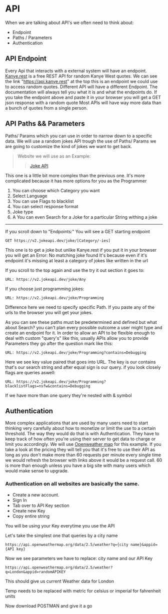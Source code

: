 # API

When we are talking about API's we often need to think about:
* Endpoint
* Paths / Parameters
* Authentication

## API Endpoint

Every Api that interacts with a external system will have an endpoint.
[Kanye.rest](https://kanye.rest/) is a free REST API for random Kanye West quotes. We can see the link "https://api.kanye.rest" at the top this is an endpoint we could use to access random quotes.
Different API will have a different Endpoint. The documentation will always tell you what it is and what the endpoints do.
If you take the endpoint above and paste it in your browser you will get a GET json response with a random quote
Most APIs will have way more data than a bunch of quotes from a single person.

## API Paths && Parameters

Paths/ Params which you can use in order to narrow down to a specific data.
We will use a random jokes API trough the use of Paths/ Params we are going to customize the kind of jokes we want to get back.

>Website we will use as an Example:
>> [Joke API](https://sv443.net/jokeapi/v2/)

This one is a little bit more complex than the previous one. It's more complicated because it has more options for you as the Programmer

1. You can choose which Category you want
2. Select Language
3. You can use Flags to blacklist
4. You can select response format
5. Joke type
6. A You can even Search for a Joke for a particular String withing a joke

--------

If you scroll down to "Endpoints:" You will see a GET starting endpoint

```
GET https://v2.jokeapi.dev/joke/[Category/-ies]
```

This one is to get a joke but unlike Kanye.rest if you put it in your browser you will get an Error: No matching joke found
It's because even if it's endpoint it's missing at least a category of jokes like written in the url

If you scroll to the top again and use the try it out section it goes to:
```
URL: https://v2.jokeapi.dev/joke/Any
```
If you choose just programming jokes:
```
URL: https://v2.jokeapi.dev/joke/Programming
```

Difference here we need to specify specific Path. If you paste any of the urls to the browser you will get your jokes.

As you can see these paths must be predetermined and defined but what about Search? you can't plan every possible outcome a user might type and create an endpoint for it. In order to allow an API to be flexible enough to deal with custom "query's" like this, usually APIs allow you to provide Parameters they go after the question mark like this:
```
URL: https://v2.jokeapi.dev/joke/Programming?contains=Debugging
```
Here we see key value paired that goes into URL. The key is our contains that's our search string and after equal sign is our query. if you look closely flags are queries aswell:
```
URL: https://v2.jokeapi.dev/joke/Programming?blacklistFlags=nsfw&contains=Debugging
```
If we have more than one query they're nested with & symbol

## Authentication

More complex applications that are used by many users need to start thinking very carefully about how to monetize or limit the use to a certain threshold. The way they would do that is with Authentication.
They have to keep track of how often you're using their server to get data to charge or limit you accordingly.
We will use [Openweather map](https://openweathermap.org/) for this example. If you take a look at the pricing they will tell you that it's free to use their API as long as you don't make more than 60 requests per minute every single time we would refresh the browser with links above it would be a request call. 60 is more than enough unless you have a big site with many users which would make sense to upgrade.

### Authentication on all websites are basically the same.
* Create a new account.
* Sign In
* Tab over to API Key section
* Create new Key
* Copy entire string

You will be using your Key everytime you use the API

Let's take the simplest one that queries by a city name
```
https://api.openweathermap.org/data/2.5/weather?q={city name}&appid={API key}
```

Now we see parameters we have to replace: city name and our API Key

```
https://api.openweathermap.org/data/2.5/weather?q=London&appid=randomAPIKEY
```

This should give us current Weather data for London

Temp needs to be replaced with metric for celsius or imperial for fahrenheit units

Now download POSTMAN and give it a go